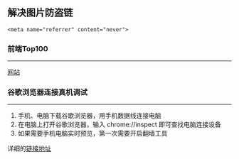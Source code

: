 解决图片防盗链 
-----
`<meta name="referrer" content="never">`
### 前端Top100
---
[网站](https://www.awesomes.cn/)
### 谷歌浏览器连接真机调试
---
1. 手机、电脑下载谷歌浏览器，用手机数据线连接电脑
2. 在电脑上打开谷歌浏览器，输入 chrome://inspect 即可查找电脑连接设备
3. 如果需要手机电脑实时预览，第一次需要开启翻墙工具


详细的[链接地址](http://yujiangshui.com/multidevice-frontend-debug/)